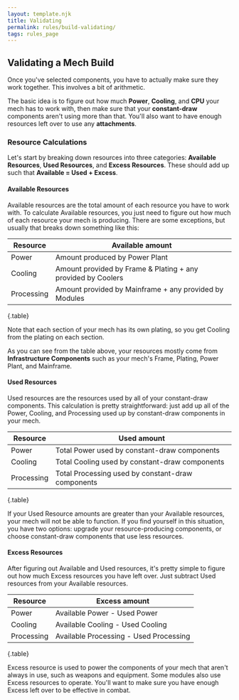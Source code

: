 ```yaml
---
layout: template.njk
title: Validating
permalink: rules/build-validating/
tags: rules_page
---
```

## Validating a Mech Build
Once you've selected components, you have to actually make sure they work together. This involves a bit of arithmetic.

The basic idea is to figure out how much **Power**, **Cooling**, and **CPU** your mech has to work with, then make sure that your **constant-draw** components aren't using more than that. You'll also want to have enough resources left over to use any **attachments**. 

### Resource Calculations
Let's start by breaking down resources into three categories: **Available Resources**, **Used Resources**, and **Excess Resources**. These should add up such that **Available = Used + Excess**. 

#### Available Resources
Available resources are the total amount of each resource you have to work with. To calculate Available resources, you just need to figure out how much of each resource your mech is producing. There are some exceptions, but usually that breaks down something like this: 

| Resource   | Available amount                                             |
| ---------- | ------------------------------------------------------------ |
| Power      | Amount produced by Power Plant                               |
| Cooling    | Amount provided by Frame & Plating + any provided by Coolers |
| Processing | Amount provided by Mainframe + any provided by Modules       |

{.table}

Note that each section of your mech has its own plating, so you get Cooling from the plating on each section. 

As you can see from the table above, your resources mostly come from **Infrastructure Components** such as your mech's Frame, Plating, Power Plant, and Mainframe. 

<!-- TODO: Add example -->

#### Used Resources
Used resources are the resources used by all of your constant-draw components. This calculation is pretty straightforward: just add up all of the Power, Cooling, and Processing used up by constant-draw components in your mech.

| Resource   | Used amount                                       |
| ---------- | ------------------------------------------------- |
| Power      | Total Power used by constant-draw components      |
| Cooling    | Total Cooling used by constant-draw components    |
| Processing | Total Processing used by constant-draw components |

{.table}

If your Used Resource amounts are greater than your Available resources, your mech will not be able to function. If you find yourself in this situation, you have two options: upgrade your resource-producing components, or choose constant-draw components that use less resources. 

<!-- TODO: Add example -->

#### Excess Resources
After figuring out Available and Used resources, it's pretty simple to figure out how much Excess resources you have left over. Just subtract Used resources from your Available resources.

| Resource   | Excess amount                          |
| ---------- | -------------------------------------- |
| Power      | Available Power - Used Power           |
| Cooling    | Available Cooling - Used Cooling       |
| Processing | Available Processing - Used Processing |

{.table}

Excess resource is used to power the components of your mech that aren't always in use, such as weapons and equipment. Some modules also use Excess resources to operate. You'll want to make sure you have enough Excess left over to be effective in combat. 